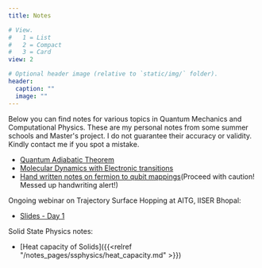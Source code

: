 ```yaml
---
title: Notes

# View.
#   1 = List
#   2 = Compact
#   3 = Card
view: 2

# Optional header image (relative to `static/img/` folder).
header:
  caption: ""
  image: ""
---
```

Below you can find notes for various topics in Quantum Mechanics and Computational Physics. These are my personal notes from some summer schools and Master's project. I do not guarantee their accuracy or validity. Kindly contact me if you spot a mistake.

- [Quantum Adiabatic Theorem](Presentation_Quantum_Adiabatic_theorem.pdf)
- [Molecular Dynamics with Electronic transitions](Presentation_Quantum_Adiabatic_theorem.pdf)
- [Hand written notes on fermion to qubit mappings](fermion_qubit_maps.pdf)(Proceed with caution! Messed up handwriting alert!)

Ongoing webinar on Trajectory Surface Hopping at AITG, IISER Bhopal:
- [Slides - Day 1](Webinar_on_TSH_day1.pdf)

Solid State Physics notes: 
- [Heat capacity of Solids]({{<relref "/notes_pages/ssphysics/heat_capacity.md" >}})
